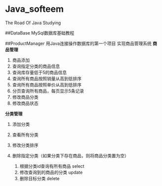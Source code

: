 # Java_softeem
The Road Of Java Studying

##DataBase
MySql数据库基础教程

##ProductManager
用Java连接操作数据库的第一个项目
实现商品管理系统
 **商品管理**

   1. 商品添加
   2. 查询指定分类的商品信息
   3. 查询库存量低于5的商品信息
   4. 查询所有商品按照销量从高到低排序
   5. 查询所有商品按照单价从高到低排序
   6. 分页查询所有商品，每页显示5条记录
   7. 修改商品分类
   8. 修改商品状态

   **分类管理**

   1. 添加分类

   2. 查看所有分类

   3. 修改分类排序

   4. 删除指定分类（如果分类下存在商品，则将商品分类置为空）

      1. 根据分类id查询有所有商品  select
      2. 修改查询到的商品的分类 update
      3. 删除目标分类 delete
